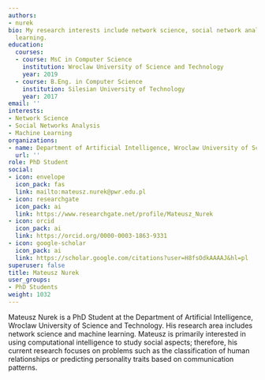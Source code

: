 ```yaml
---
authors:
- nurek
bio: My research interests include network science, social network analysis and machine
  learning.
education:
  courses:
  - course: MsC in Computer Science
    institution: Wroclaw University of Science and Technology
    year: 2019
  - course: B.Eng. in Computer Science
    institution: Silesian University of Technology
    year: 2017
email: ''
interests:
- Network Science
- Social Networks Analysis
- Machine Learning
organizations:
- name: Department of Artificial Intelligence, Wroclaw University of Science and Technology
  url: ''
role: PhD Student
social:
- icon: envelope
  icon_pack: fas
  link: mailto:mateusz.nurek@pwr.edu.pl
- icon: researchgate
  icon_pack: ai
  link: https://www.researchgate.net/profile/Mateusz_Nurek
- icon: orcid
  icon_pack: ai
  link: https://orcid.org/0000-0003-1863-9331
- icon: google-scholar
  icon_pack: ai
  link: https://scholar.google.com/citations?user=H8fsOdkAAAAJ&hl=pl
superuser: false
title: Mateusz Nurek
user_groups:
- PhD Students
weight: 1032
---
```

Mateusz Nurek is a PhD Student at the Department of Artificial Intelligence, Wroclaw University of Science and Technology. His research area includes network science and machine learning. Mateusz is primarily interested in using computational intelligence to study social aspects; therefore, his current research focuses on problems such as the classification of human relationships or predicting personality traits based on communication patterns.
